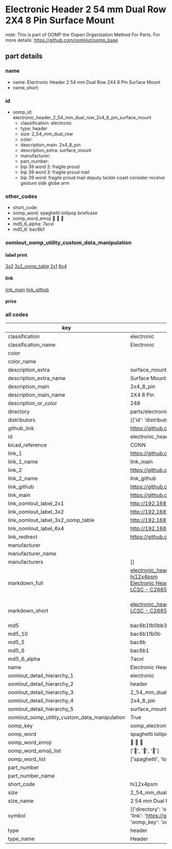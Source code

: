 # Electronic Header 2 54 mm Dual Row 2X4 8 Pin Surface Mount  

note: This is part of OOMP the Oopen Organization Method For Parts. For more details: https://github.com/oomlout/oomp_base

##  part details
  







### name
* name: Electronic Header 2 54 mm Dual Row 2X4 8 Pin Surface Mount
* name_short: 
### id
* oomp_id: electronic_header_2_54_mm_dual_row_2x4_8_pin_surface_mount
  * classification: electronic
  * type: header
  * size: 2_54_mm_dual_row
  * color: 
  * description_main: 2x4_8_pin
  * description_extra: surface_mount
  * manufacturer: 
  * part_number: 
  * bip 39 word 2: fragile proud
  * bip 39 word 3: fragile proud mail
  * bip 39 word: fragile proud mail deputy tackle coast consider receive gesture side globe arm

### other_codes
* short_code: 
* oomp_word: spaghetti lollipop briefcase
* oomp_word_emoji :spaghetti: :lollipop: :briefcase:
* md5_6_alpha: 7acvl
* md5_6: bac6b1






### oomlout_oomp_utility_custom_data_manipulation
#### label print
[3x2](http://192.168.1.245:1112/?label=oomp%207acvl)
[3x2_oomp_table](http://192.168.1.108:1112/?label=oomp%207acvl)
[2x1](http://192.168.1.242:1112/?label=oomp%207acvl)
[6x4](http://192.168.1.55:1112/?label=oomp%207acvl)    

#### link

[link_main](https://github.com/oomlout/oomlout_oomp_version_1_messy/tree/main/parts/electronic_header_2_54_mm_dual_row_2x4_8_pin_surface_mount) [link_github](https://github.com/oomlout/oomlout_oomp_version_1_messy/tree/main/parts/electronic_header_2_54_mm_dual_row_2x4_8_pin_surface_mount)                             

#### price







### all codes 
| key | value |  
| --- | --- |  
| classification | electronic |  
| classification_name | Electronic |  
| color |  |  
| color_name |  |  
| description_extra | surface_mount |  
| description_extra_name | Surface Mount |  
| description_main | 2x4_8_pin |  
| description_main_name | 2X4 8 Pin |  
| description_or_color | 248 |  
| directory | parts/electronic_header_2_54_mm_dual_row_2x4_8_pin_surface_mount |  
| distributors | [{'id': 'distributor_lcsc', 'link': 'https://lcsc.com/product-detail/C2685180.html', 'name': 'LCSC', 'part_number': 'C2685180'}] |  
| github_link | https://github.com/oomlout/oomlout_oomp_part_src/tree/main/parts/electronic_header_2_54_mm_dual_row_2x4_8_pin_surface_mount |  
| id | electronic_header_2_54_mm_dual_row_2x4_8_pin_surface_mount |  
| kicad_reference | CONN |  
| link_1 | https://github.com/oomlout/oomlout_oomp_version_1_messy/tree/main/parts/electronic_header_2_54_mm_dual_row_2x4_8_pin_surface_mount |  
| link_1_name | link_main |  
| link_2 | https://github.com/oomlout/oomlout_oomp_version_1_messy/tree/main/parts/electronic_header_2_54_mm_dual_row_2x4_8_pin_surface_mount |  
| link_2_name | link_github |  
| link_github | https://github.com/oomlout/oomlout_oomp_version_1_messy/tree/main/parts/electronic_header_2_54_mm_dual_row_2x4_8_pin_surface_mount |  
| link_main | https://github.com/oomlout/oomlout_oomp_version_1_messy/tree/main/parts/electronic_header_2_54_mm_dual_row_2x4_8_pin_surface_mount |  
| link_oomlout_label_2x1 | http://192.168.1.242:1112/?label=oomp%207acvl |  
| link_oomlout_label_3x2 | http://192.168.1.245:1112/?label=oomp%207acvl |  
| link_oomlout_label_3x2_oomp_table | http://192.168.1.108:1112/?label=oomp%207acvl |  
| link_oomlout_label_6x4 | http://192.168.1.55:1112/?label=oomp%207acvl |  
| link_redirect | https://github.com/oomlout/oomlout_oomp_version_1_messy/tree/main/parts/electronic_header_2_54_mm_dual_row_2x4_8_pin_surface_mount |  
| manufacturer |  |  
| manufacturer_name |  |  
| manufacturers | [] |  
| markdown_full | [electronic_header_2_54_mm_dual_row_2x4_8_pin_surface_mount](none)<br>[hi12x4psm](none)<br>[Electronic Header 2 54 Mm Dual Row 2X4 8 Pin Surface Mount](none)<br>[LCSC - C2685180<br>](https://lcsc.com/product-detail/C2685180.html)<br> |  
| markdown_short | [electronic_header_2_54_mm_dual_row_2x4_8_pin_surface_mount](none)<br>[LCSC - C2685180<br>](https://lcsc.com/product-detail/C2685180.html)<br> |  
| md5 | bac6b1fb0bb385e8b36e83b50c6b32e3 |  
| md5_10 | bac6b1fb0b |  
| md5_5 | bac6b |  
| md5_6 | bac6b1 |  
| md5_6_alpha | 7acvl |  
| name | Electronic Header 2 54 mm Dual Row 2X4 8 Pin Surface Mount |  
| oomlout_detail_hierarchy_1 | electronic |  
| oomlout_detail_hierarchy_2 | header |  
| oomlout_detail_hierarchy_3 | 2_54_mm_dual_row |  
| oomlout_detail_hierarchy_4 | 2x4_8_pin |  
| oomlout_detail_hierarchy_5 | surface_mount |  
| oomlout_oomp_utility_custom_data_manipulation | True |  
| oomp_key | oomp_electronic_header_2_54_mm_dual_row_2x4_8_pin_surface_mount |  
| oomp_word | spaghetti lollipop briefcase |  
| oomp_word_emoji | :spaghetti: :lollipop: :briefcase: |  
| oomp_word_emoji_list | [':spaghetti:', ':lollipop:', ':briefcase:'] |  
| oomp_word_list | ['spaghetti', 'lollipop', 'briefcase'] |  
| part_number |  |  
| part_number_name |  |  
| short_code | hi12x4psm |  
| size | 2_54_mm_dual_row |  
| size_name | 2 54 mm Dual Row |  
| symbol | [{'directory': 'oomlout_oomp_symbol_bot/symbols/kicad_connector_generic_conn_02x04_odd_even//working/working.kicad_sym', 'index': 0, 'link': 'https://github.com/oomlout/oomlout_oomp_symbol_bot/tree/main/symbols/kicad_connector_generic_conn_02x04_odd_even', 'oomp_key': 'oomp_kicad_connector_generic_conn_02x04_odd_even'}] |  
| type | header |  
| type_name | Header |  
